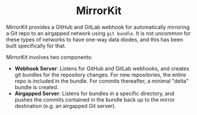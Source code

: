 <h1 align="center">MirrorKit</h1>
<div align="center">

<!-- TODO badges -->

</div>

<div>

MirrorKit provides a GitHub and GitLab webhook for automatically mirroring a Git repo to an airgapped network using `git bundle`. It is not uncommon for these types of networks to have one-way data diodes, and this has been built specifically for that. 

MirrorKit involves two components:
- **Webhook Server**: Listens for GitHub and GitLab webhooks, and creates git bundles for the repository changes. For new repositories, the entire repo is included in the bundle. For commits thereafter, a minimal "delta" bundle is created.
- **Airgapped Server**: Listens for bundles in a specific directory, and pushes the commits contained in the bundle back up to the mirror destination (e.g. an airgapped Git server).

</div>

